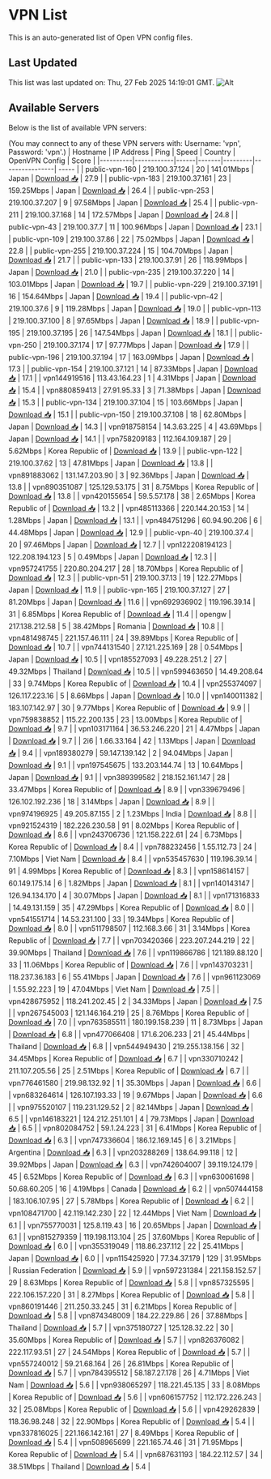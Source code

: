 # VPN List

This is an auto-generated list of Open VPN config files.

## Last Updated

This list was last updated on: Thu, 27 Feb 2025 14:19:01 GMT.
![Alt](https://repobeats.axiom.co/api/embed/186b98318ef1479477931607c1ad7d823f12451f.svg "Repobeats analytics image")

## Available Servers

Below is the list of available VPN servers:

(You may connect to any of these VPN servers with: Username: 'vpn', Password: 'vpn'.)
| Hostname | IP Address | Ping | Speed | Country | OpenVPN Config | Score |
|----------|------------|------|-------|---------|----------------| ----- |
| public-vpn-160 | 219.100.37.124 | 20 | 141.01Mbps | Japan | [Download 📥](./configs/server_0_JP.ovpn) | 27.9 |
| public-vpn-183 | 219.100.37.161 | 23 | 159.25Mbps | Japan | [Download 📥](./configs/server_1_JP.ovpn) | 26.4 |
| public-vpn-253 | 219.100.37.207 | 9 | 97.58Mbps | Japan | [Download 📥](./configs/server_2_JP.ovpn) | 25.4 |
| public-vpn-211 | 219.100.37.168 | 14 | 172.57Mbps | Japan | [Download 📥](./configs/server_3_JP.ovpn) | 24.8 |
| public-vpn-43 | 219.100.37.7 | 11 | 100.96Mbps | Japan | [Download 📥](./configs/server_4_JP.ovpn) | 23.1 |
| public-vpn-109 | 219.100.37.86 | 22 | 75.02Mbps | Japan | [Download 📥](./configs/server_5_JP.ovpn) | 22.8 |
| public-vpn-255 | 219.100.37.224 | 15 | 104.70Mbps | Japan | [Download 📥](./configs/server_6_JP.ovpn) | 21.7 |
| public-vpn-133 | 219.100.37.91 | 26 | 118.99Mbps | Japan | [Download 📥](./configs/server_7_JP.ovpn) | 21.0 |
| public-vpn-235 | 219.100.37.220 | 14 | 103.01Mbps | Japan | [Download 📥](./configs/server_8_JP.ovpn) | 19.7 |
| public-vpn-229 | 219.100.37.191 | 16 | 154.64Mbps | Japan | [Download 📥](./configs/server_9_JP.ovpn) | 19.4 |
| public-vpn-42 | 219.100.37.6 | 9 | 119.28Mbps | Japan | [Download 📥](./configs/server_10_JP.ovpn) | 19.0 |
| public-vpn-113 | 219.100.37.100 | 8 | 97.65Mbps | Japan | [Download 📥](./configs/server_11_JP.ovpn) | 18.9 |
| public-vpn-195 | 219.100.37.195 | 26 | 147.54Mbps | Japan | [Download 📥](./configs/server_12_JP.ovpn) | 18.1 |
| public-vpn-250 | 219.100.37.174 | 17 | 97.77Mbps | Japan | [Download 📥](./configs/server_13_JP.ovpn) | 17.9 |
| public-vpn-196 | 219.100.37.194 | 17 | 163.09Mbps | Japan | [Download 📥](./configs/server_14_JP.ovpn) | 17.3 |
| public-vpn-154 | 219.100.37.121 | 14 | 87.33Mbps | Japan | [Download 📥](./configs/server_15_JP.ovpn) | 17.1 |
| vpn144919516 | 113.43.164.23 | 1 | 4.31Mbps | Japan | [Download 📥](./configs/server_16_JP.ovpn) | 15.4 |
| vpn880859413 | 27.91.95.33 | 3 | 71.38Mbps | Japan | [Download 📥](./configs/server_17_JP.ovpn) | 15.3 |
| public-vpn-134 | 219.100.37.104 | 15 | 103.66Mbps | Japan | [Download 📥](./configs/server_18_JP.ovpn) | 15.1 |
| public-vpn-150 | 219.100.37.108 | 18 | 62.80Mbps | Japan | [Download 📥](./configs/server_19_JP.ovpn) | 14.3 |
| vpn918758154 | 14.3.63.225 | 4 | 43.69Mbps | Japan | [Download 📥](./configs/server_20_JP.ovpn) | 14.1 |
| vpn758209183 | 112.164.109.187 | 29 | 5.62Mbps | Korea Republic of | [Download 📥](./configs/server_21_KR.ovpn) | 13.9 |
| public-vpn-122 | 219.100.37.62 | 13 | 47.81Mbps | Japan | [Download 📥](./configs/server_22_JP.ovpn) | 13.8 |
| vpn891883062 | 131.147.203.90 | 3 | 92.36Mbps | Japan | [Download 📥](./configs/server_23_JP.ovpn) | 13.8 |
| vpn890351087 | 125.129.53.175 | 31 | 8.75Mbps | Korea Republic of | [Download 📥](./configs/server_24_KR.ovpn) | 13.8 |
| vpn420155654 | 59.5.57.178 | 38 | 2.65Mbps | Korea Republic of | [Download 📥](./configs/server_25_KR.ovpn) | 13.2 |
| vpn485113366 | 220.144.20.153 | 14 | 1.28Mbps | Japan | [Download 📥](./configs/server_26_JP.ovpn) | 13.1 |
| vpn484751296 | 60.94.90.206 | 6 | 44.48Mbps | Japan | [Download 📥](./configs/server_27_JP.ovpn) | 12.9 |
| public-vpn-40 | 219.100.37.4 | 20 | 97.46Mbps | Japan | [Download 📥](./configs/server_28_JP.ovpn) | 12.7 |
| vpn122208194123 | 122.208.194.123 | 5 | 0.49Mbps | Japan | [Download 📥](./configs/server_29_JP.ovpn) | 12.3 |
| vpn957241755 | 220.80.204.217 | 28 | 18.70Mbps | Korea Republic of | [Download 📥](./configs/server_30_KR.ovpn) | 12.3 |
| public-vpn-51 | 219.100.37.13 | 19 | 122.27Mbps | Japan | [Download 📥](./configs/server_31_JP.ovpn) | 11.9 |
| public-vpn-165 | 219.100.37.127 | 27 | 81.20Mbps | Japan | [Download 📥](./configs/server_32_JP.ovpn) | 11.6 |
| vpn692936902 | 119.196.39.14 | 31 | 6.85Mbps | Korea Republic of | [Download 📥](./configs/server_33_KR.ovpn) | 11.4 |
| opengw | 217.138.212.58 | 5 | 38.42Mbps | Romania | [Download 📥](./configs/server_34_RO.ovpn) | 10.8 |
| vpn481498745 | 221.157.46.111 | 24 | 39.89Mbps | Korea Republic of | [Download 📥](./configs/server_35_KR.ovpn) | 10.7 |
| vpn744131540 | 27.121.225.169 | 28 | 0.54Mbps | Japan | [Download 📥](./configs/server_36_JP.ovpn) | 10.5 |
| vpn185527093 | 49.228.251.2 | 27 | 49.32Mbps | Thailand | [Download 📥](./configs/server_37_TH.ovpn) | 10.5 |
| vpn599463650 | 14.49.208.64 | 33 | 9.74Mbps | Korea Republic of | [Download 📥](./configs/server_38_KR.ovpn) | 10.4 |
| vpn255374097 | 126.117.223.16 | 5 | 8.66Mbps | Japan | [Download 📥](./configs/server_39_JP.ovpn) | 10.0 |
| vpn140011382 | 183.107.142.97 | 30 | 9.77Mbps | Korea Republic of | [Download 📥](./configs/server_40_KR.ovpn) | 9.9 |
| vpn759838852 | 115.22.200.135 | 23 | 13.00Mbps | Korea Republic of | [Download 📥](./configs/server_41_KR.ovpn) | 9.7 |
| vpn103171164 | 36.53.246.220 | 21 | 4.47Mbps | Japan | [Download 📥](./configs/server_42_JP.ovpn) | 9.7 |
| 2i6 | 1.66.33.164 | 42 | 1.13Mbps | Japan | [Download 📥](./configs/server_43_JP.ovpn) | 9.4 |
| vpn189380279 | 59.147.139.142 | 2 | 94.04Mbps | Japan | [Download 📥](./configs/server_44_JP.ovpn) | 9.1 |
| vpn197545675 | 133.203.144.74 | 13 | 10.64Mbps | Japan | [Download 📥](./configs/server_45_JP.ovpn) | 9.1 |
| vpn389399582 | 218.152.161.147 | 28 | 33.47Mbps | Korea Republic of | [Download 📥](./configs/server_46_KR.ovpn) | 8.9 |
| vpn339679496 | 126.102.192.236 | 18 | 3.14Mbps | Japan | [Download 📥](./configs/server_47_JP.ovpn) | 8.9 |
| vpn974196925 | 49.205.87.155 | 2 | 1.23Mbps | India | [Download 📥](./configs/server_48_IN.ovpn) | 8.8 |
| vpn921524319 | 182.226.230.58 | 91 | 8.02Mbps | Korea Republic of | [Download 📥](./configs/server_49_KR.ovpn) | 8.6 |
| vpn243706736 | 121.158.222.61 | 24 | 6.73Mbps | Korea Republic of | [Download 📥](./configs/server_50_KR.ovpn) | 8.4 |
| vpn788232456 | 1.55.112.73 | 24 | 7.10Mbps | Viet Nam | [Download 📥](./configs/server_51_VN.ovpn) | 8.4 |
| vpn535457630 | 119.196.39.14 | 91 | 4.99Mbps | Korea Republic of | [Download 📥](./configs/server_52_KR.ovpn) | 8.3 |
| vpn158614157 | 60.149.175.14 | 6 | 1.82Mbps | Japan | [Download 📥](./configs/server_53_JP.ovpn) | 8.1 |
| vpn140143147 | 126.94.134.170 | 4 | 30.07Mbps | Japan | [Download 📥](./configs/server_54_JP.ovpn) | 8.1 |
| vpn171316833 | 14.49.131.159 | 35 | 47.29Mbps | Korea Republic of | [Download 📥](./configs/server_55_KR.ovpn) | 8.0 |
| vpn541551714 | 14.53.231.100 | 33 | 19.34Mbps | Korea Republic of | [Download 📥](./configs/server_56_KR.ovpn) | 8.0 |
| vpn511798507 | 112.168.3.66 | 31 | 3.14Mbps | Korea Republic of | [Download 📥](./configs/server_57_KR.ovpn) | 7.7 |
| vpn703420366 | 223.207.244.219 | 22 | 39.90Mbps | Thailand | [Download 📥](./configs/server_58_TH.ovpn) | 7.6 |
| vpn119866786 | 121.189.88.120 | 33 | 11.06Mbps | Korea Republic of | [Download 📥](./configs/server_59_KR.ovpn) | 7.6 |
| vpn143703231 | 118.237.36.183 | 6 | 55.41Mbps | Japan | [Download 📥](./configs/server_60_JP.ovpn) | 7.6 |
| vpn961123069 | 1.55.92.223 | 19 | 47.04Mbps | Viet Nam | [Download 📥](./configs/server_61_VN.ovpn) | 7.5 |
| vpn428675952 | 118.241.202.45 | 2 | 34.33Mbps | Japan | [Download 📥](./configs/server_62_JP.ovpn) | 7.5 |
| vpn267545003 | 121.146.164.219 | 25 | 8.76Mbps | Korea Republic of | [Download 📥](./configs/server_63_KR.ovpn) | 7.0 |
| vpn763585511 | 180.199.158.239 | 11 | 8.73Mbps | Japan | [Download 📥](./configs/server_64_JP.ovpn) | 6.8 |
| vpn477066408 | 171.6.206.233 | 21 | 45.44Mbps | Thailand | [Download 📥](./configs/server_65_TH.ovpn) | 6.8 |
| vpn544949430 | 219.255.138.156 | 32 | 34.45Mbps | Korea Republic of | [Download 📥](./configs/server_66_KR.ovpn) | 6.7 |
| vpn330710242 | 211.107.205.56 | 25 | 2.51Mbps | Korea Republic of | [Download 📥](./configs/server_67_KR.ovpn) | 6.7 |
| vpn776461580 | 219.98.132.92 | 1 | 35.30Mbps | Japan | [Download 📥](./configs/server_68_JP.ovpn) | 6.6 |
| vpn683264614 | 126.107.193.33 | 19 | 9.67Mbps | Japan | [Download 📥](./configs/server_69_JP.ovpn) | 6.6 |
| vpn975520107 | 119.231.129.52 | 2 | 82.14Mbps | Japan | [Download 📥](./configs/server_70_JP.ovpn) | 6.5 |
| vpn146183221 | 124.212.251.101 | 4 | 79.73Mbps | Japan | [Download 📥](./configs/server_71_JP.ovpn) | 6.5 |
| vpn802084752 | 59.1.24.223 | 31 | 6.41Mbps | Korea Republic of | [Download 📥](./configs/server_72_KR.ovpn) | 6.3 |
| vpn747336604 | 186.12.169.145 | 6 | 3.21Mbps | Argentina | [Download 📥](./configs/server_73_AR.ovpn) | 6.3 |
| vpn203288269 | 138.64.99.118 | 12 | 39.92Mbps | Japan | [Download 📥](./configs/server_74_JP.ovpn) | 6.3 |
| vpn742604007 | 39.119.124.179 | 45 | 6.52Mbps | Korea Republic of | [Download 📥](./configs/server_75_KR.ovpn) | 6.3 |
| vpn630061698 | 50.68.60.205 | 16 | 4.19Mbps | Canada | [Download 📥](./configs/server_76_CA.ovpn) | 6.2 |
| vpn507444158 | 183.106.107.95 | 27 | 5.78Mbps | Korea Republic of | [Download 📥](./configs/server_77_KR.ovpn) | 6.2 |
| vpn108471700 | 42.119.142.230 | 22 | 12.44Mbps | Viet Nam | [Download 📥](./configs/server_78_VN.ovpn) | 6.1 |
| vpn755770031 | 125.8.119.43 | 16 | 20.65Mbps | Japan | [Download 📥](./configs/server_79_JP.ovpn) | 6.1 |
| vpn815279359 | 119.198.113.104 | 25 | 37.60Mbps | Korea Republic of | [Download 📥](./configs/server_80_KR.ovpn) | 6.0 |
| vpn355319049 | 118.86.237.112 | 22 | 25.41Mbps | Japan | [Download 📥](./configs/server_81_JP.ovpn) | 6.0 |
| vpn115425920 | 77.34.37.179 | 129 | 31.95Mbps | Russian Federation | [Download 📥](./configs/server_82_RU.ovpn) | 5.9 |
| vpn597231384 | 221.158.152.57 | 29 | 8.63Mbps | Korea Republic of | [Download 📥](./configs/server_83_KR.ovpn) | 5.8 |
| vpn857325595 | 222.106.157.220 | 31 | 8.27Mbps | Korea Republic of | [Download 📥](./configs/server_84_KR.ovpn) | 5.8 |
| vpn860191446 | 211.250.33.245 | 31 | 6.21Mbps | Korea Republic of | [Download 📥](./configs/server_85_KR.ovpn) | 5.8 |
| vpn874348009 | 184.22.229.86 | 26 | 37.88Mbps | Thailand | [Download 📥](./configs/server_86_TH.ovpn) | 5.7 |
| vpn375180727 | 125.128.32.22 | 30 | 35.60Mbps | Korea Republic of | [Download 📥](./configs/server_87_KR.ovpn) | 5.7 |
| vpn826376082 | 222.117.93.51 | 27 | 24.54Mbps | Korea Republic of | [Download 📥](./configs/server_88_KR.ovpn) | 5.7 |
| vpn557240012 | 59.21.68.164 | 26 | 26.81Mbps | Korea Republic of | [Download 📥](./configs/server_89_KR.ovpn) | 5.7 |
| vpn784395512 | 58.187.27.178 | 26 | 4.71Mbps | Viet Nam | [Download 📥](./configs/server_90_VN.ovpn) | 5.6 |
| vpn938065297 | 118.221.45.135 | 33 | 8.08Mbps | Korea Republic of | [Download 📥](./configs/server_91_KR.ovpn) | 5.6 |
| vpn606157752 | 112.172.226.243 | 32 | 25.08Mbps | Korea Republic of | [Download 📥](./configs/server_92_KR.ovpn) | 5.6 |
| vpn429262839 | 118.36.98.248 | 32 | 22.90Mbps | Korea Republic of | [Download 📥](./configs/server_93_KR.ovpn) | 5.4 |
| vpn337816025 | 221.166.142.161 | 27 | 8.49Mbps | Korea Republic of | [Download 📥](./configs/server_94_KR.ovpn) | 5.4 |
| vpn508965699 | 221.165.74.46 | 31 | 71.95Mbps | Korea Republic of | [Download 📥](./configs/server_95_KR.ovpn) | 5.4 |
| vpn687631193 | 184.22.112.57 | 34 | 38.51Mbps | Thailand | [Download 📥](./configs/server_96_TH.ovpn) | 5.4 |
